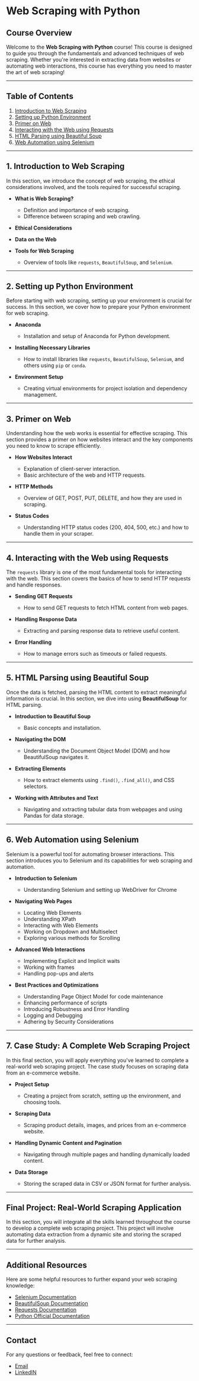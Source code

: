 # Web Scraping with Python

## Course Overview

Welcome to the **Web Scraping with Python** course! This course is designed to guide you through the fundamentals and advanced techniques of web scraping. Whether you're interested in extracting data from websites or automating web interactions, this course has everything you need to master the art of web scraping!

---

## Table of Contents

1. [Introduction to Web Scraping](1.%20Introduction%20to%20Web%20Scraping/)
2. [Setting up Python Environment](2.%20Setting%20Up%20Python%20Environment/)
3. [Primer on Web](3.%20Primer%20on%20Web/)
4. [Interacting with the Web using Requests](4.%Requests/)
5. [HTML Parsing using Beautiful Soup](5.%20Beautiful%20Soup/)
6. [Web Automation using Selenium](6.%20Selenium/)

---

## 1. Introduction to Web Scraping

In this section, we introduce the concept of web scraping, the ethical considerations involved, and the tools required for successful scraping.

- **What is Web Scraping?**
  - Definition and importance of web scraping.
  - Difference between scraping and web crawling.
  
- **Ethical Considerations**

- **Data on the Web**

- **Tools for Web Scraping**
  - Overview of tools like `requests`, `BeautifulSoup`, and `Selenium`.

---

## 2. Setting up Python Environment

Before starting with web scraping, setting up your environment is crucial for success. In this section, we cover how to prepare your Python environment for web scraping.

- **Anaconda**
  - Installation and setup of Anaconda for Python development.
  
- **Installing Necessary Libraries**
  - How to install libraries like `requests`, `BeautifulSoup`, `Selenium`, and others using `pip` or `conda`.

- **Environment Setup**
  - Creating virtual environments for project isolation and dependency management.

---

## 3. Primer on Web

Understanding how the web works is essential for effective scraping. This section provides a primer on how websites interact and the key components you need to know to scrape efficiently.

- **How Websites Interact**
  - Explanation of client-server interaction.
  - Basic architecture of the web and HTTP requests.
  
- **HTTP Methods**
  - Overview of GET, POST, PUT, DELETE, and how they are used in scraping.
  
- **Status Codes**
  - Understanding HTTP status codes (200, 404, 500, etc.) and how to handle them in your scraper.

---

## 4. Interacting with the Web using Requests

The `requests` library is one of the most fundamental tools for interacting with the web. This section covers the basics of how to send HTTP requests and handle responses.

- **Sending GET Requests**
  - How to send GET requests to fetch HTML content from web pages.
  
- **Handling Response Data**
  - Extracting and parsing response data to retrieve useful content.

- **Error Handling**
  - How to manage errors such as timeouts or failed requests.

---

## 5. HTML Parsing using Beautiful Soup

Once the data is fetched, parsing the HTML content to extract meaningful information is crucial. In this section, we dive into using **BeautifulSoup** for HTML parsing.

- **Introduction to Beautiful Soup**
  - Basic concepts and installation.
  
- **Navigating the DOM**
  - Understanding the Document Object Model (DOM) and how BeautifulSoup navigates it.
  
- **Extracting Elements**
  - How to extract elements using `.find()`, `.find_all()`, and CSS selectors.
  
- **Working with Attributes and Text**
  - Navigating and xxtracting tabular data from webpages and using Pandas for data storage.

---

## 6. Web Automation using Selenium

Selenium is a powerful tool for automating browser interactions. This section introduces you to Selenium and its capabilities for web scraping and automation.

- **Introduction to Selenium**
  - Understanding Selenium and setting up WebDriver for Chrome
  
- **Navigating Web Pages**
  - Locating Web Elements
  - Understanding XPath
  - Interacting with Web Elements
  - Working on Dropdown and Multiselect
  - Exploring various methods for Scrolling
  
- **Advanced Web Interactions**
  - Implementing Explicit and Implicit waits
  - Working with frames
  - Handling pop-ups and alerts
  
- **Best Practices and Optimizations**
  - Understanding Page Object Model for code maintenance
  - Enhancing performance of scripts
  - Introducing Robustness and Error Handling
  - Logging and Debugging
  - Adhering by Security Considerations

---

## 7. Case Study: A Complete Web Scraping Project

In this final section, you will apply everything you've learned to complete a real-world web scraping project. The case study focuses on scraping data from an e-commerce website.

- **Project Setup**
  - Creating a project from scratch, setting up the environment, and choosing tools.
  
- **Scraping Data**
  - Scraping product details, images, and prices from an e-commerce website.
  
- **Handling Dynamic Content and Pagination**
  - Navigating through multiple pages and handling dynamically loaded content.
  
- **Data Storage**
  - Storing the scraped data in CSV or JSON format for further analysis.

---

## Final Project: Real-World Scraping Application

In this section, you will integrate all the skills learned throughout the course to develop a complete web scraping project. This project will involve automating data extraction from a dynamic site and storing the scraped data for further analysis.

---

## Additional Resources

Here are some helpful resources to further expand your web scraping knowledge:

- [Selenium Documentation](https://www.selenium.dev/documentation/)
- [BeautifulSoup Documentation](https://www.crummy.com/software/BeautifulSoup/bs4/doc/)
- [Requests Documentation](https://requests.readthedocs.io/en/latest/)
- [Python Official Documentation](https://docs.python.org/3/)

---

## Contact

For any questions or feedback, feel free to connect:
- [Email](mailto:misbahullahsheriff@gmail.com)
- [LinkedIN](https://www.linkedin.com/in/mohammed-misbahullah-sheriff/)

